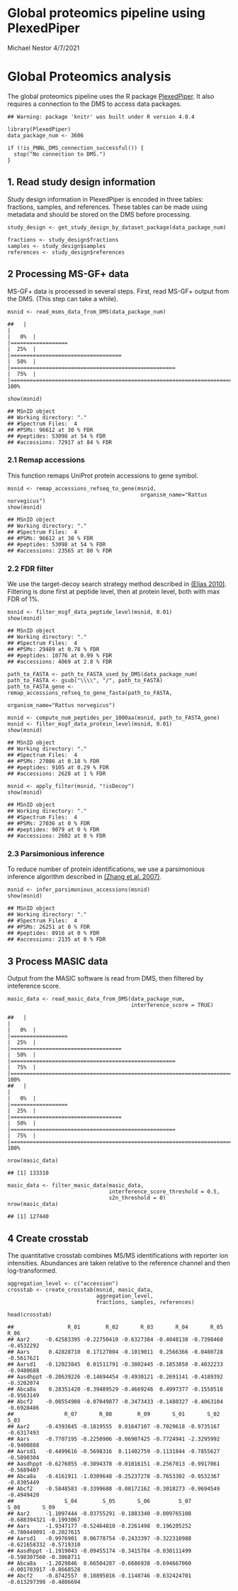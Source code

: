 Global proteomics pipeline using PlexedPiper
================
Michael Nestor
4/7/2021

# Global Proteomics analysis

The global proteomics pipeline uses the R package
[PlexedPiper](https://github.com/vladpetyuk/PlexedPiper). It also
requires a connection to the DMS to access data packages.

    ## Warning: package 'knitr' was built under R version 4.0.4

    library(PlexedPiper)
    data_package_num <- 3606

    if (!is_PNNL_DMS_connection_successful()) {
      stop("No connection to DMS.")
    }

## 1. Read study design information

Study design information in PlexedPiper is encoded in three tables:
fractions, samples, and references. These tables can be made using
metadata and should be stored on the DMS before processing.

    study_design <- get_study_design_by_dataset_package(data_package_num)

    fractions <- study_design$fractions
    samples <- study_design$samples
    references <- study_design$references

## 2 Processing MS-GF+ data

MS-GF+ data is processed in several steps. First, read MS-GF+ output
from the DMS. (This step can take a while).

    msnid <- read_msms_data_from_DMS(data_package_num)

    ##   |                                                                              |                                                                      |   0%  |                                                                              |==================                                                    |  25%  |                                                                              |===================================                                   |  50%  |                                                                              |====================================================                  |  75%  |                                                                              |======================================================================| 100%

    show(msnid)

    ## MSnID object
    ## Working directory: "."
    ## #Spectrum Files:  4 
    ## #PSMs: 96612 at 30 % FDR
    ## #peptides: 53098 at 54 % FDR
    ## #accessions: 72917 at 84 % FDR

### 2.1 Remap accessions

This function remaps UniProt protein accessions to gene symbol.

    msnid <- remap_accessions_refseq_to_gene(msnid,
                                              organism_name="Rattus norvegicus")
    show(msnid)

    ## MSnID object
    ## Working directory: "."
    ## #Spectrum Files:  4 
    ## #PSMs: 96612 at 30 % FDR
    ## #peptides: 53098 at 54 % FDR
    ## #accessions: 23565 at 80 % FDR

### 2.2 FDR filter

We use the target-decoy search strategy method described in [(Elias
2010)](https://www.ncbi.nlm.nih.gov/pmc/articles/PMC2922680/). Filtering
is done first at peptide level, then at protein level, both with max FDR
of 1%.

    msnid <- filter_msgf_data_peptide_level(msnid, 0.01)
    show(msnid)

    ## MSnID object
    ## Working directory: "."
    ## #Spectrum Files:  4 
    ## #PSMs: 29489 at 0.78 % FDR
    ## #peptides: 10776 at 0.99 % FDR
    ## #accessions: 4069 at 2.8 % FDR

    path_to_FASTA <- path_to_FASTA_used_by_DMS(data_package_num)
    path_to_FASTA <- gsub("\\\\", "/", path_to_FASTA)
    path_to_FASTA_gene <- remap_accessions_refseq_to_gene_fasta(path_to_FASTA,
                                                                organism_name="Rattus norvegicus")

    msnid <- compute_num_peptides_per_1000aa(msnid, path_to_FASTA_gene)
    msnid <- filter_msgf_data_protein_level(msnid, 0.01)
    show(msnid)

    ## MSnID object
    ## Working directory: "."
    ## #Spectrum Files:  4 
    ## #PSMs: 27086 at 0.18 % FDR
    ## #peptides: 9105 at 0.29 % FDR
    ## #accessions: 2628 at 1 % FDR

    msnid <- apply_filter(msnid, "!isDecoy")
    show(msnid)

    ## MSnID object
    ## Working directory: "."
    ## #Spectrum Files:  4 
    ## #PSMs: 27036 at 0 % FDR
    ## #peptides: 9079 at 0 % FDR
    ## #accessions: 2602 at 0 % FDR

### 2.3 Parsimonious inference

To reduce number of protein identifications, we use a parsimonious
inference algorithm described in [(Zhang et
al. 2007)](https://www.ncbi.nlm.nih.gov/pmc/articles/PMC2810678/).

    msnid <- infer_parsimonious_accessions(msnid)
    show(msnid)

    ## MSnID object
    ## Working directory: "."
    ## #Spectrum Files:  4 
    ## #PSMs: 26251 at 0 % FDR
    ## #peptides: 8916 at 0 % FDR
    ## #accessions: 2135 at 0 % FDR

## 3 Process MASIC data

Output from the MASIC software is read from DMS, then filtered by
inteference score.

    masic_data <- read_masic_data_from_DMS(data_package_num,
                                           interference_score = TRUE)

    ##   |                                                                              |                                                                      |   0%  |                                                                              |==================                                                    |  25%  |                                                                              |===================================                                   |  50%  |                                                                              |====================================================                  |  75%  |                                                                              |======================================================================| 100%
    ##   |                                                                              |                                                                      |   0%  |                                                                              |==================                                                    |  25%  |                                                                              |===================================                                   |  50%  |                                                                              |====================================================                  |  75%  |                                                                              |======================================================================| 100%

    nrow(masic_data)

    ## [1] 133310

    masic_data <- filter_masic_data(masic_data,
                                    interference_score_threshold = 0.5,
                                    s2n_threshold = 0)
    nrow(masic_data)

    ## [1] 127440

## 4 Create crosstab

The quantitative crosstab combines MS/MS identifications with reporter
ion intensities. Abundances are taken relative to the reference channel
and then log-transformed.

    aggregation_level <- c("accession")
    crosstab <- create_crosstab(msnid, masic_data,
                                aggregation_level,
                                fractions, samples, references)

    head(crosstab)

    ##                 R_01        R_02       R_03       R_04       R_05       R_06
    ## Aar2     -0.42583395 -0.22750410 -0.6327384 -0.4048138 -0.7398460 -0.4532292
    ## Aars      0.42828710  0.17127004 -0.1019011  0.2566366 -0.0480728 -0.5617621
    ## Aarsd1   -0.12023845  0.01511791 -0.3802445 -0.1853858 -0.4032233 -0.9480688
    ## Aasdhppt -0.20639226 -0.14694454 -0.4930121 -0.2691141 -0.4189392 -0.3202074
    ## Abca8a    0.28351420 -0.39489529 -0.4669246  0.4997377 -0.1558518 -0.9563149
    ## Abcf2    -0.08554908 -0.07049877 -0.3473433 -0.1480327 -0.4063104 -0.6928486
    ##                R_07       R_08        R_09       S_01       S_02       S_03
    ## Aar2     -0.4393845 -0.1819555  0.01647107 -0.7029618 -0.9735167 -0.6317493
    ## Aars     -0.7707195 -0.2250906 -0.06907425 -0.7724941 -2.3295992 -0.9400888
    ## Aarsd1   -0.4499616 -0.5698316  0.11402759 -0.1131844 -0.7855627 -0.5890304
    ## Aasdhppt -0.6276055 -0.3094378 -0.01016151 -0.2567013 -0.9917061 -0.5689407
    ## Abca8a   -0.4161911 -1.0309648 -0.25237278 -0.7653302 -0.9532367 -0.8305449
    ## Abcf2    -0.5848583 -0.3399608 -0.08172162 -0.3018273 -0.9694549 -0.4949420
    ##                S_04        S_05       S_06         S_07         S_08       S_09
    ## Aar2     -1.1097444 -0.03755291 -0.1883340 -0.009765108 -0.688394321 -0.1993067
    ## Aars     -1.9347177 -0.52464810 -0.2261498  0.196205252 -0.780449091 -0.2027615
    ## Aarsd1   -0.9976901  0.06778754 -0.2433397 -0.322310988 -0.621658332 -0.5719310
    ## Aasdhppt -1.1919043 -0.09455174 -0.3415784 -0.030111499 -0.598307560 -0.3868711
    ## Abca8a   -1.2029846  0.66504287 -0.6686938 -0.694667060 -0.001703917 -0.8668528
    ## Abcf2    -0.8742557  0.10895016 -0.1140746 -0.632424701 -0.613297398 -0.4806694
